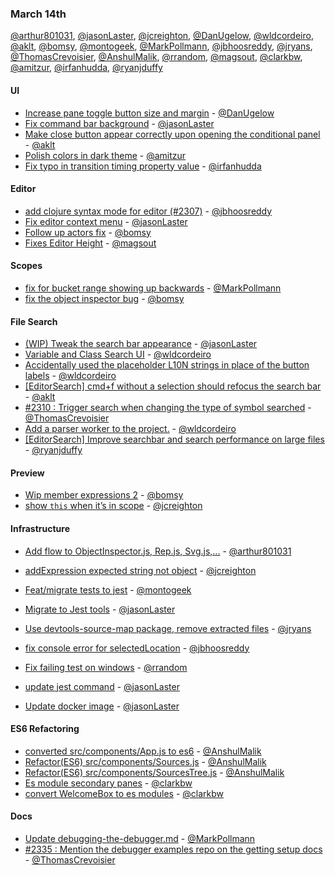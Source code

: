 ### March 14th

[@arthur801031], [@jasonLaster], [@jcreighton], [@DanUgelow], [@wldcordeiro], [@aklt], [@bomsy], [@montogeek], [@MarkPollmann], [@jbhoosreddy], [@jryans], [@ThomasCrevoisier], [@AnshulMalik], [@rrandom], [@magsout], [@clarkbw], [@amitzur], [@irfanhudda], [@ryanjduffy]

#### UI

* [Increase pane toggle button size and margin][pr-3] - [@DanUgelow]
* [Fix command bar background][pr-6] - [@jasonLaster]
* [Make close button appear correctly upon opening the conditional panel][pr-8] - [@aklt]
* [Polish colors in dark theme][pr-35] - [@amitzur]
* [Fix typo in transition timing property value][pr-37] - [@irfanhudda]


#### Editor

* [add clojure syntax mode for editor (#2307)][pr-14] - [@jbhoosreddy]
* [Fix editor context menu][pr-15] - [@jasonLaster]
* [Follow up actors fix][pr-16] - [@bomsy]
* [Fixes Editor Height][pr-28] - [@magsout]

#### Scopes

* [fix for bucket range showing up backwards][pr-17] - [@MarkPollmann]
* [fix the object inspector bug][pr-19] - [@bomsy]


#### File Search

* [(WIP) Tweak the search bar appearance][pr-7] - [@jasonLaster]
* [Variable and Class Search UI][pr-4] - [@wldcordeiro]
* [Accidentally used the placeholder L10N strings in place of the button labels][pr-5] - [@wldcordeiro]
* [[EditorSearch] cmd+f without a selection should refocus the search bar][pr-10] - [@aklt]
* [#2310 : Trigger search when changing the type of symbol searched][pr-22] - [@ThomasCrevoisier]
* [Add a parser worker to the project.][pr-27] - [@wldcordeiro]
* [[EditorSearch] Improve searchbar and search performance on large files][pr-38] - [@ryanjduffy]

#### Preview

* [Wip member expressions 2][pr-9] - [@bomsy]
* [show `this` when it’s in scope][pr-18] - [@jcreighton]


#### Infrastructure

* [Add flow to ObjectInspector.js, Rep.js, Svg.js,...][pr-0] - [@arthur801031]
* [addExpression expected string not object][pr-2] - [@jcreighton]
* [Feat/migrate tests to jest][pr-11] - [@montogeek]
* [Migrate to Jest tools][pr-20] - [@jasonLaster]
* [Use devtools-source-map package, remove extracted files][pr-21] - [@jryans]
* [fix console error for selectedLocation][pr-24] - [@jbhoosreddy]
* [Fix failing test on windows][pr-25] - [@rrandom]
* [update jest command][pr-30] - [@jasonLaster]

* [Update docker image][pr-29] - [@jasonLaster]

#### ES6 Refactoring

* [converted src/components/App.js to es6][pr-23] - [@AnshulMalik]
* [Refactor(ES6) src/components/Sources.js][pr-26] - [@AnshulMalik]
* [Refactor(ES6) src/components/SourcesTree.js][pr-31] - [@AnshulMalik]
* [Es module secondary panes][pr-32] - [@clarkbw]
* [convert WelcomeBox to es modules][pr-34] - [@clarkbw]

#### Docs

* [Update debugging-the-debugger.md][pr-13] - [@MarkPollmann]
* [#2335 : Mention the debugger examples repo on the getting setup docs][pr-33] - [@ThomasCrevoisier]

[pr-0]:https://github.com/devtools-html/debugger.html/pull/2295
[pr-1]:https://github.com/devtools-html/debugger.html/pull/2298
[pr-2]:https://github.com/devtools-html/debugger.html/pull/2303
[pr-3]:https://github.com/devtools-html/debugger.html/pull/2301
[pr-4]:https://github.com/devtools-html/debugger.html/pull/2251
[pr-5]:https://github.com/devtools-html/debugger.html/pull/2311
[pr-6]:https://github.com/devtools-html/debugger.html/pull/2308
[pr-7]:https://github.com/devtools-html/debugger.html/pull/2288
[pr-8]:https://github.com/devtools-html/debugger.html/pull/2314
[pr-9]:https://github.com/devtools-html/debugger.html/pull/2297
[pr-10]:https://github.com/devtools-html/debugger.html/pull/2247
[pr-11]:https://github.com/devtools-html/debugger.html/pull/2315
[pr-12]:https://github.com/devtools-html/debugger.html/pull/2322
[pr-13]:https://github.com/devtools-html/debugger.html/pull/2330
[pr-14]:https://github.com/devtools-html/debugger.html/pull/2313
[pr-15]:https://github.com/devtools-html/debugger.html/pull/2325
[pr-16]:https://github.com/devtools-html/debugger.html/pull/2338
[pr-17]:https://github.com/devtools-html/debugger.html/pull/2328
[pr-18]:https://github.com/devtools-html/debugger.html/pull/2340
[pr-19]:https://github.com/devtools-html/debugger.html/pull/2337
[pr-20]:https://github.com/devtools-html/debugger.html/pull/2320
[pr-21]:https://github.com/devtools-html/debugger.html/pull/2329
[pr-22]:https://github.com/devtools-html/debugger.html/pull/2346
[pr-23]:https://github.com/devtools-html/debugger.html/pull/2342
[pr-24]:https://github.com/devtools-html/debugger.html/pull/2334
[pr-25]:https://github.com/devtools-html/debugger.html/pull/2343
[pr-26]:https://github.com/devtools-html/debugger.html/pull/2345
[pr-27]:https://github.com/devtools-html/debugger.html/pull/2312
[pr-28]:https://github.com/devtools-html/debugger.html/pull/2331
[pr-29]:https://github.com/devtools-html/debugger.html/pull/2361
[pr-30]:https://github.com/devtools-html/debugger.html/pull/2354
[pr-31]:https://github.com/devtools-html/debugger.html/pull/2353
[pr-32]:https://github.com/devtools-html/debugger.html/pull/2352
[pr-33]:https://github.com/devtools-html/debugger.html/pull/2356
[pr-34]:https://github.com/devtools-html/debugger.html/pull/2348
[pr-35]:https://github.com/devtools-html/debugger.html/pull/2344
[pr-36]:https://github.com/devtools-html/debugger.html/pull/2360
[pr-37]:https://github.com/devtools-html/debugger.html/pull/2358
[pr-38]:https://github.com/devtools-html/debugger.html/pull/2332
[@arthur801031]:http://github.com/arthur801031
[@jasonLaster]:http://github.com/jasonLaster
[@jcreighton]:http://github.com/jcreighton
[@DanUgelow]:http://github.com/DanUgelow
[@wldcordeiro]:http://github.com/wldcordeiro
[@aklt]:http://github.com/aklt
[@bomsy]:http://github.com/bomsy
[@montogeek]:http://github.com/montogeek
[@MarkPollmann]:http://github.com/MarkPollmann
[@jbhoosreddy]:http://github.com/jbhoosreddy
[@jryans]:http://github.com/jryans
[@ThomasCrevoisier]:http://github.com/ThomasCrevoisier
[@AnshulMalik]:http://github.com/AnshulMalik
[@rrandom]:http://github.com/rrandom
[@magsout]:http://github.com/magsout
[@clarkbw]:http://github.com/clarkbw
[@amitzur]:http://github.com/amitzur
[@irfanhudda]:http://github.com/irfanhudda
[@ryanjduffy]:http://github.com/ryanjduffy

